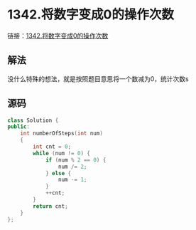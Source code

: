 # 1342.将数字变成0的操作次数

链接：[1342.将数字变成0的操作次数](https://leetcode.cn/problems/number-of-steps-to-reduce-a-number-to-zero/)

## 解法

没什么特殊的想法，就是按照题目意思将一个数减为0，统计次数s

## 源码

```c++
class Solution {
public:
    int numberOfSteps(int num)
    {
        int cnt = 0;
        while (num != 0) {
            if (num % 2 == 0) {
                num /= 2;
            } else {
                num -= 1;
            }
            ++cnt;
        }
        return cnt;
    }
};

```
